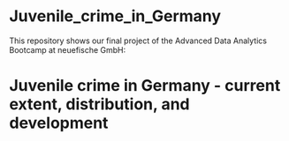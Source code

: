 # Juvenile_crime_in_Germany
This repository shows our final project of the Advanced Data Analytics Bootcamp at neuefische GmbH:  
# Juvenile crime in Germany - current extent, distribution, and development
